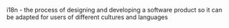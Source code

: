 i18n - 
the process of designing and developing a software product so it can be adapted for users of different cultures and languages
